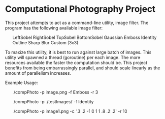 <h1>
Computational Photography Project
</h1>
<p>
This project attempts to act as a command-line utility, image filter. The program has the following avaliable image filter:
	<ol>
	LeftSobel
	RightSobel
	TopSobel
	BottomSobel
	Gaussian
	Emboss
	Identity
	Outline
	Sharp
	Blur
	Custom (3x3)
		</ol>
To maxize this utility, it is best to run against
large batch of images. This utility will spawned a thread
(goroutine) per each image. The more resources available the 
faster the computation should be. This project benefits from
being embarrassingly parallel, and should scale linearly as the
amount of parallelism increases.
</p>

<p>
Example Usage:
	<ol>
  ./compPhoto -p image.png 	-f Emboss -r 3
		</ol>
		<ol>
  ./compPhoto -p ./testImages/ -f Identity
	</ol>
	<ol>
  ./compPhoto -p image1.png -c '.3 .2 -1 0 1 1 .8 .2 .2' -r 10
  </ol>
</p>

